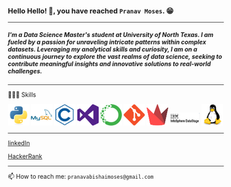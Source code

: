 ### Hello Hello! 👋, you have reached `Pranav Moses`. 😁

---

##### I'm a Data Science Master's student at University of North Texas. I am fueled by a passion for unraveling intricate patterns within complex datasets. Leveraging my analytical skills and curiosity, I am on a continuous journey to explore the vast realms of data science, seeking to contribute meaningful insights and innovative solutions to real-world challenges.

---

🤹🏼‍♂️ Skills

<img src="https://github.com/devicons/devicon/blob/master/icons/python/python-original.svg" alt="Pyhton Logo" width="50" height="50"/>   <img src="https://github.com/devicons/devicon/blob/master/icons/mysql/mysql-original-wordmark.svg" alt="SQL" width="50" height="50"/> <img src="https://github.com/devicons/devicon/blob/master/icons/c/c-line.svg" alt="C" width="50" height="50"/> <img src="https://github.com/devicons/devicon/blob/master/icons/visualstudio/visualstudio-plain.svg" alt="VS Code" width="50" height="50" /> <img src="https://github.com/devicons/devicon/blob/master/icons/anaconda/anaconda-original.svg" alt="Anaconda" width="50" height="50" /> <img src="https://github.com/devicons/devicon/blob/master/icons/git/git-original.svg" alt="Git" width="50" height="50" /> <img src="https://github.com/blahblahblah1920/Random-data/blob/main/streamlit-mark-color.png" alt="Streamlit" width="50" height="50" /> <img src="https://github.com/blahblahblah1920/Random-data/blob/main/DS_IBM.png" alt="IBM_DataStage" width="70" height="30" /> <img src="https://github.com/devicons/devicon/blob/master/icons/linux/linux-original.svg" alt="Linux" width="50" height="50" />

---

[linkedIn](https://www.linkedin.com/in/pranav-moses-2142b7154/)

[HackerRank](https://www.hackerrank.com/profile/pranavabishaimo1)

---

📫 How to reach me: `pranavabishaimoses@gmail.com`

<!--
**blahblahblah1920/blahblahblah1920** is a ✨ _special_ ✨ repository because its `README.md` (this file) appears on your GitHub profile.

Here are some ideas to get you started:

- 🔭 I’m currently working on ...
- 🌱 I’m currently learning ...
- 👯 I’m looking to collaborate on ...
- 🤔 I’m looking for help with ...
- 💬 Ask me about ...
- 📫 How to reach me: ...
- 😄 Pronouns: ...
- ⚡ Fun fact: ...
-->
